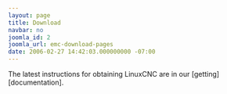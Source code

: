 ```yaml
---
layout: page
title: Download
navbar: no
joomla_id: 2
joomla_url: emc-download-pages
date: 2006-02-27 14:42:03.000000000 -07:00
---
```

The latest instructions for obtaining LinuxCNC are in our [getting][documentation].

 [getting]: http://linuxcnc.org/docs/2.7/html/getting-started/getting-linuxcnc.html
